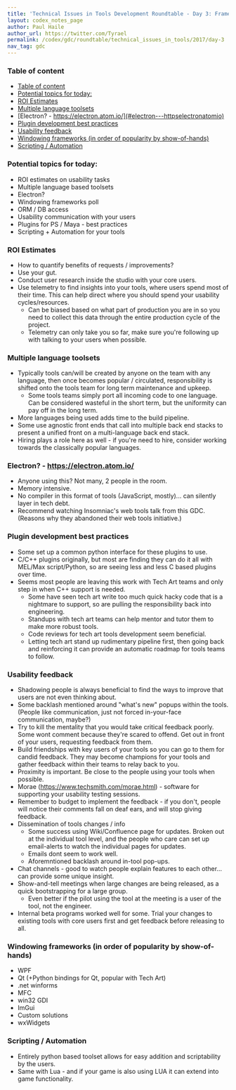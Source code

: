 ```yaml
---
title: 'Technical Issues in Tools Development Roundtable - Day 3: Frameworks and Languages'
layout: codex_notes_page
author: Paul Haile
author_url: https://twitter.com/Tyrael
permalink: /codex/gdc/roundtable/technical_issues_in_tools/2017/day-3
nav_tag: gdc
---
```

### Table of content
<!-- TOC -->

- [Table of content](#table-of-content)
- [Potential topics for today:](#potential-topics-for-today)
- [ROI Estimates](#roi-estimates)
- [Multiple language toolsets](#multiple-language-toolsets)
- [Electron? - https://electron.atom.io/](#electron---httpselectronatomio)
- [Plugin development best practices](#plugin-development-best-practices)
- [Usability feedback](#usability-feedback)
- [Windowing frameworks (in order of popularity by show-of-hands)](#windowing-frameworks-in-order-of-popularity-by-show-of-hands)
- [Scripting / Automation](#scripting--automation)

<!-- /TOC -->

### Potential topics for today:
* ROI estimates on usability tasks
* Multiple language based toolsets
* Electron?
* Windowing frameworks poll
* ORM / DB access
* Usability communication with your users
* Plugins for PS / Maya - best practices
* Scripting + Automation for your tools 

### ROI Estimates
* How to quantify benefits of requests / improvements?
* Use your gut.
* Conduct user research inside the studio with your core users.
* Use telemetry to find insights into your tools, where users spend most of their time.  This can help direct where you should spend your usability cycles/resources.
  * Can be biased based on what part of production you are in so you need to collect this data through the entire production cycle of the project.
  * Telemetry can only take you so far, make sure you're following up with talking to your users when possible.
   
### Multiple language toolsets
* Typically tools can/will be created by anyone on the team with any language, then once becomes popular / circulated, responsibility is shifted onto the tools team for long term maintenance and upkeep.
  * Some tools teams simply port all incoming code to one language.  Can be considered wasteful in the short term, but the uniformity can pay off in the long term.
* More languages being used adds time to the build pipeline.
* Some use agnostic front ends that call into multiple back end stacks to present a unified front on a multi-language back end stack.
* Hiring plays a role here as well - if you're need to hire, consider working towards the classically popular languages.
 
### Electron? - https://electron.atom.io/
* Anyone using this?  Not many, 2 people in the room.
* Memory intensive.
* No compiler in this format of tools (JavaScript, mostly)... can silently layer in tech debt.
* Recommend watching Insomniac's web tools talk from this GDC.  (Reasons why they abandoned their web tools initiative.)
 
 
### Plugin development best practices
* Some set up a common python interface for these plugins to use.
* C/C++ plugins originally, but most are finding they can do it all with MEL/Max script/Python, so are seeing less and less C based plugins over time.
* Seems most people are leaving this work with Tech Art teams and only step in when C++ support is needed.
  * Some have seen tech art write too much quick hacky code that is a nightmare to support, so are pulling the responsibility back into engineering.
  * Standups with tech art teams can help mentor and tutor them to make more robust tools.
  * Code reviews for tech art tools development seem beneficial.
  * Letting tech art stand up rudimentary pipeline first, then going back and reinforcing it can provide an automatic roadmap for tools teams to follow.
 
### Usability feedback
* Shadowing people is always beneficial to find the ways to improve that users are not even thinking about.
* Some backlash mentioned around "what's new" popups within the tools.  (People like communication, just not forced in-your-face communication, maybe?)
* Try to kill the mentality that you would take critical feedback poorly.  Some wont comment because they're scared to offend.  Get out in front of your users, requesting feedback from them.
* Build friendships with key users of your tools so you can go to them for candid feedback.  They may become champions for your tools and gather feedback within their teams to relay back to you.
* Proximity is important.  Be close to the people using your tools when possible.
* Morae (https://www.techsmith.com/morae.html) - software for supporting your usability testing sessions.
* Remember to budget to implement the feedback - if you don't, people will notice their comments fall on deaf ears, and will stop giving feedback.
* Dissemination of tools changes / info
  * Some success using Wiki/Confluence page for updates.  Broken out at the individual tool level, and the people who care can set up email-alerts to watch the individual pages for updates.
  * Emails dont seem to work well.
  * Aforemntioned backlash around in-tool pop-ups.
* Chat channels - good to watch people explain features to each other... can provide some unique insight.
* Show-and-tell meetings when large changes are being released, as a quick bootstrapping for a large group.
  * Even better if the pilot using the tool at the meeting is a user of the tool, not the engineer.
* Internal beta programs worked well for some.  Trial your changes to existing tools with core users first and get feedback before releasing to all.
 
### Windowing frameworks (in order of popularity by show-of-hands)
* WPF
* Qt (+Python bindings for Qt, popular with Tech Art)
* .net winforms
* MFC
* win32 GDI
* ImGui
* Custom solutions
* wxWidgets
 
### Scripting / Automation
* Entirely python based toolset allows for easy addition and scriptability by the users.
* Same with Lua - and if your game is also using LUA it can extend into game functionality.